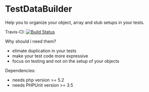 # TestDataBuilder
Help you to organize your object, array and stub setups in your tests.

Travis-CI: [![Build Status](https://travis-ci.org/schnipseljagd/TestDataBuilder.png)](https://travis-ci.org/schnipseljagd/TestDataBuilder)

Why should i need them?

 * elimate duplication in your tests
 * make your test code more expressive 
 * focus on testing and not on the setup of your objects

Dependencies:

 * needs php version >= 5.2
 * needs PHPUnit version >= 3.5
